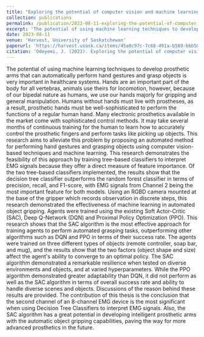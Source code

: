 ```yaml
---
title: "Exploring the potential of computer vision and machine learning in enhancing the functionality of an EMG-controlled prosthetic hand"
collection: publications
permalink: /publication/2023-08-11-exploring-the-potential-of-computer-vision-and-machine-learning-in-enhancing-the-functionality-of-an-emg-controlled-prosthetic-hand
excerpt: 'The potential of using machine learning techniques to develop prosthetic arms that can automatically perform hand gestures and grasp objects is very important in healthcare systems. Hands are an important part of the body for all vertebras, animals use theirs for locomotion, however, because of our bipedal nature as humans, we use our hands majorly for gripping and general manipulation.'
date: 2023-08-11
venue: 'Harvest, University of Saskatchewan'
paperurl: 'https://harvest.usask.ca/items/45a0c97c-7c68-491a-b589-bbb5019515a3'
citation: 'Odeyemi, J. (2023). Exploring the potential of computer vision and machine learning in enhancing the functionality of an EMG-controlled prosthetic hand. Masters thesis, University of Saskatchewan.'
---
```


The potential of using machine learning techniques to develop prosthetic arms that can automatically perform hand gestures and grasp objects is very important in healthcare systems. Hands are an important part of the body for all vertebras, animals use theirs for locomotion, however, because of our bipedal nature as humans, we use our hands majorly for gripping and general manipulation. Humans without hands must live with prostheses, as a result, prosthetic hands must be well-sophisticated to perform the functions of a regular human hand. Many electronic prosthetics available in the market come with sophisticated control methods. It may take several months of continuous training for the human to learn how to accurately control the prosthetic fingers and perform tasks like picking up objects. This research aims to alleviate this problem by proposing an automated method for performing hand gestures and grasping objects using computer vision-based techniques and machine learning. This research demonstrates the feasibility of this approach by training tree-based classifiers to interpret EMG signals because they offer a direct measure of feature importance. Of the two tree-based classifiers implemented, the results show that the decision tree classifier outperforms the random forest classifier in terms of precision, recall, and F1-score, with EMG signals from Channel 2 being the most important feature for both models. Using an RGBD camera mounted at the base of the gripper which records observation in discrete steps, this research demonstrated the effectiveness of machine learning in automated object gripping. Agents were trained using the existing Soft Actor-Critic (SAC), Deep Q-Network (DQN) and Proximal Policy Optimization (PPO). This research shows that the SAC algorithm is the most effective approach for training agents to perform automated grasping tasks, outperforming other algorithms such as DQN and PPO in terms of their success rate. The agents were trained on three different types of objects (remote controller, soap bar, and mug), and the results show that the two factors (object shape and size) affect the agent's ability to converge to an optimal policy. The SAC algorithm demonstrated a remarkable resilience when tested on diverse environments and objects, and at varied hyperparameters. While the PPO algorithm demonstrated greater adaptability than DQN, it did not perform as well as the SAC algorithm in terms of overall success rate and ability to handle diverse scenes and objects. Discussions of the reason behind these results are provided. The contribution of this thesis is the conclusion that the second channel of an 8-channel EMG device is the most significant when using Decision Tree Classifiers to interpret EMG signals. Also, the SAC algorithm has a great potential in developing intelligent prosthetic arms with the automatic object gripping capabilities, paving the way for more advanced prosthetics in the future.